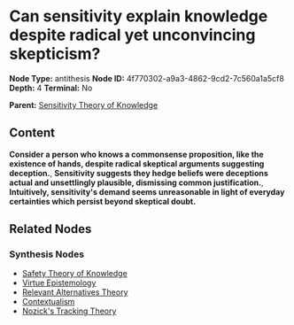 # Can sensitivity explain knowledge despite radical yet unconvincing skepticism?

**Node Type:** antithesis
**Node ID:** 4f770302-a9a3-4862-9cd2-7c560a1a5cf8
**Depth:** 4
**Terminal:** No

**Parent:** [Sensitivity Theory of Knowledge](sensitivity-theory-of-knowledge-synthesis-297ba3db-3929-42cf-8103-110afccc1d1c.md)

## Content

**Consider a person who knows a commonsense proposition, like the existence of hands, despite radical skeptical arguments suggesting deception.**, **Sensitivity suggests they hedge beliefs were deceptions actual and unsettlingly plausible, dismissing common justification.**, **Intuitively, sensitivity's demand seems unreasonable in light of everyday certainties which persist beyond skeptical doubt.**

## Related Nodes

### Synthesis Nodes

- [Safety Theory of Knowledge](safety-theory-of-knowledge-synthesis-05afc092-15b9-4fbf-a400-5f9bebfa2c95.md)
- [Virtue Epistemology](virtue-epistemology-synthesis-c458a1dc-96b7-40a3-b9c7-56a37c2b7194.md)
- [Relevant Alternatives Theory](relevant-alternatives-theory-synthesis-98c0f43a-9298-41c8-b308-b3e905a65f93.md)
- [Contextualism](contextualism-synthesis-1ff3b30c-3086-4832-b484-4df90bbcea86.md)
- [Nozick's Tracking Theory](nozicks-tracking-theory-synthesis-9ac69f5f-237b-4eca-9ca1-3f92a52b5cb2.md)
